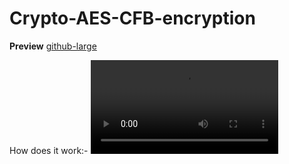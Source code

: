 # Crypto-AES-CFB-encryption

**Preview**
[github-large](https://user-images.githubusercontent.com/32975416/108587157-14f80380-7378-11eb-908b-e5af3da9ffe0.PNG)



How does it work:-
![Click on this Link for video explaining encryption and decryption](https://user-images.githubusercontent.com/32975416/108587456-a0be5f80-7379-11eb-8785-f7f1f3d124ac.mp4)

